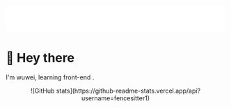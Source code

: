 [![github-profile](https://github.com/fencesitter1/pictures/blob/master/img/2024/01/05/helloi-am-wuwei_20-11-34.svg)](https://www.calligrapher.ai/)
# 👋 Hey there

I'm wuwei, learning front-end .

<div align="center">![GitHub stats](https://github-readme-stats.vercel.app/api?username=fencesitter1)</div>
